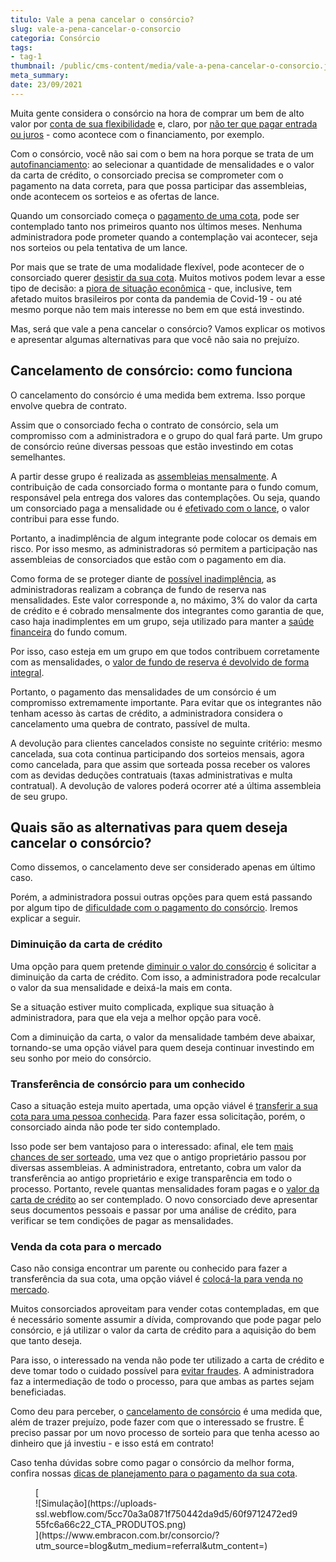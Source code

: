 ```yaml
---
titulo: Vale a pena cancelar o consórcio?
slug: vale-a-pena-cancelar-o-consorcio
categoria: Consórcio
tags:
- tag-1
thumbnail: /public/cms-content/media/vale-a-pena-cancelar-o-consorcio.jpg
meta_summary: 
date: 23/09/2021
---
```

Muita gente considera o consórcio na hora de comprar um bem de alto valor por [conta de sua flexibilidade](https://www.embracon.com.br/blog/confira-10-vantagens-indiscutiveis-do-consorcio) e, claro, por [não ter que pagar entrada ou juros](https://www.embracon.com.br/blog/consorcio-nao-tem-juros-entenda) - como acontece com o financiamento, por exemplo.

Com o consórcio, você não sai com o bem na hora porque se trata de um [autofinanciamento](https://www.embracon.com.br/blog/autofinanciamento-o-que-e-e-como-um-consorcio-pode-ajuda-lo): ao selecionar a quantidade de mensalidades e o valor da carta de crédito, o consorciado precisa se comprometer com o pagamento na data correta, para que possa participar das assembleias, onde acontecem os sorteios e as ofertas de lance.

Quando um consorciado começa o [pagamento de uma cota](https://www.embracon.com.br/blog/9-duvidas-mais-comuns-sobre-consorcio), pode ser contemplado tanto nos primeiros quanto nos últimos meses. Nenhuma administradora pode prometer quando a contemplação vai acontecer, seja nos sorteios ou pela tentativa de um lance.

Por mais que se trate de uma modalidade flexível, pode acontecer de o consorciado querer [desistir da sua cota](https://www.embracon.com.br/blog/quais-sao-os-resultados-ao-desistir-do-consorcio). Muitos motivos podem levar a esse tipo de decisão: a [piora de situação econômica](https://www.embracon.com.br/blog/perda-de-renda-como-lidar) - que, inclusive, tem afetado muitos brasileiros por conta da pandemia de Covid-19 - ou até mesmo porque não tem mais interesse no bem em que está investindo.

Mas, será que vale a pena cancelar o consórcio? Vamos explicar os motivos e apresentar algumas alternativas para que você não saia no prejuízo.

Cancelamento de consórcio: como funciona 
-----------------------------------------

O cancelamento do consórcio é uma medida bem extrema. Isso porque envolve quebra de contrato.

Assim que o consorciado fecha o contrato de consórcio, sela um compromisso com a administradora e o grupo do qual fará parte. Um grupo de consórcio reúne diversas pessoas que estão investindo em cotas semelhantes.

A partir desse grupo é realizada as [assembleias mensalmente](https://www.embracon.com.br/blog/assembleia-de-consorcio-como-funciona). A contribuição de cada consorciado forma o montante para o fundo comum, responsável pela entrega dos valores das contemplações. Ou seja, quando um consorciado paga a mensalidade ou é [efetivado com o lance](https://www.embracon.com.br/conhecaoconsorcio/fui-contemplado-por-lance-e-agora), o valor contribui para esse fundo.

Portanto, a inadimplência de algum integrante pode colocar os demais em risco. Por isso mesmo, as administradoras só permitem a participação nas assembleias de consorciados que estão com o pagamento em dia.

Como forma de se proteger diante de [possível inadimplência](https://www.embracon.com.br/blog/nao-consigo-pagar-meu-consorcio-e-agora), as administradoras realizam a cobrança de fundo de reserva nas mensalidades. Este valor corresponde a, no máximo, 3% do valor da carta de crédito e é cobrado mensalmente dos integrantes como garantia de que, caso haja inadimplentes em um grupo, seja utilizado para manter a [saúde financeira](https://www.embracon.com.br/blog/entenda-como-e-possivel-manter-a-saude-financeira-da-sua-familia) do fundo comum.

Por isso, caso esteja em um grupo em que todos contribuem corretamente com as mensalidades, o [valor de fundo de reserva é devolvido de forma integral](https://www.embracon.com.br/blog/entenda-como-funciona-a-devolucao-do-fundo-de-reserva).

Portanto, o pagamento das mensalidades de um consórcio é um compromisso extremamente importante. Para evitar que os integrantes não tenham acesso às cartas de crédito, a administradora considera o cancelamento uma quebra de contrato, passível de multa.

A devolução para clientes cancelados consiste no seguinte critério: mesmo cancelada, sua cota continua participando dos sorteios mensais, agora como cancelada, para que assim que sorteada possa receber os valores com as devidas deduções contratuais (taxas administrativas e multa contratual). A devolução de valores poderá ocorrer até a última assembleia de seu grupo.

Quais são as alternativas para quem deseja cancelar o consórcio? 
-----------------------------------------------------------------

Como dissemos, o cancelamento deve ser considerado apenas em último caso.

Porém, a administradora possui outras opções para quem está passando por algum tipo de [dificuldade com o pagamento do consórcio](https://www.embracon.com.br/conhecaoconsorcio/estou-com-dificuldades-para-manter-o-meu-consorcio-e-nao-quero-perder-o-meu-dinheiro-quais-as-opcoes). Iremos explicar a seguir.

### Diminuição da carta de crédito 

Uma opção para quem pretende [diminuir o valor do consórcio](https://www.embracon.com.br/blog/11-coisas-que-voce-precisa-saber-sobre-a-parcela-do-consorcio) é solicitar a diminuição da carta de crédito. Com isso, a administradora pode recalcular o valor da sua mensalidade e deixá-la mais em conta.

Se a situação estiver muito complicada, explique sua situação à administradora, para que ela veja a melhor opção para você.

Com a diminuição da carta, o valor da mensalidade também deve abaixar, tornando-se uma opção viável para quem deseja continuar investindo em seu sonho por meio do consórcio.

### Transferência de consórcio para um conhecido 

Caso a situação esteja muito apertada, uma opção viável é [transferir a sua cota para uma pessoa conhecida](https://www.embracon.com.br/blog/tire-todas-as-suas-duvidas-sobre-transferencia-de-consorcio). Para fazer essa solicitação, porém, o consorciado ainda não pode ter sido contemplado.

Isso pode ser bem vantajoso para o interessado: afinal, ele tem [mais chances de ser sorteado](https://www.embracon.com.br/blog/saiba-o-que-fazer-quando-for-contemplado-no-consorcio), uma vez que o antigo proprietário passou por diversas assembleias. A administradora, entretanto, cobra um valor da transferência ao antigo proprietário e exige transparência em todo o processo. Portanto, revele quantas mensalidades foram pagas e o [valor da carta de crédito](https://www.embracon.com.br/blog/tudo-o-que-voce-precisa-saber-sobre-a-carta-de-credito-de-consorcios) ao ser contemplado. O novo consorciado deve apresentar seus documentos pessoais e passar por uma análise de crédito, para verificar se tem condições de pagar as mensalidades.

### Venda da cota para o mercado 

Caso não consiga encontrar um parente ou conhecido para fazer a transferência da sua cota, uma opção viável é [colocá-la para venda no mercado](https://www.embracon.com.br/blog/e-possivel-transferir-a-cota-para-outra-pessoa).

Muitos consorciados aproveitam para vender cotas contempladas, em que é necessário somente assumir a dívida, comprovando que pode pagar pelo consórcio, e já utilizar o valor da carta de crédito para a aquisição do bem que tanto deseja.

Para isso, o interessado na venda não pode ter utilizado a carta de crédito e deve tomar todo o cuidado possível para [evitar fraudes](https://www.embracon.com.br/blog/fraude-em-consorcio-como-nao-cair-em-golpes). A administradora faz a intermediação de todo o processo, para que ambas as partes sejam beneficiadas.

Como deu para perceber, o [cancelamento de consórcio](https://www.embracon.com.br/blog/entenda-o-que-e-uma-cota-cancelada) é uma medida que, além de trazer prejuízo, pode fazer com que o interessado se frustre. É preciso passar por um novo processo de sorteio para que tenha acesso ao dinheiro que já investiu - e isso está em contrato!

Caso tenha dúvidas sobre como pagar o consórcio da melhor forma, confira nossas [dicas de planejamento para o pagamento da sua cota](https://www.embracon.com.br/blog/entenda-o-que-e-e-como-funciona-uma-cota-de-consorcio).

<figure class="w-richtext-figure-type-image w-richtext-align-center">[<div>![Simulação](https://uploads-ssl.webflow.com/5cc70a3a0871f750442da9d5/60f9712472ed955fc6a66c22_CTA_PRODUTOS.png)</div>](https://www.embracon.com.br/consorcio/?utm_source=blog&utm_medium=referral&utm_content=)</figure>
